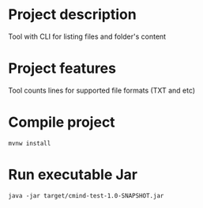 # Project description
Tool with CLI for listing files and folder's content

# Project features
Tool counts lines for supported file formats (TXT and etc)

# Compile project
```mvnw install```

# Run executable Jar
```java -jar target/cmind-test-1.0-SNAPSHOT.jar```